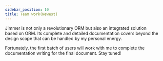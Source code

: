 ```yaml
---
sidebar_position: 10
title: Team work(Newest)
---
```




Jimmer is not only a revolutionary ORM but also an integrated solution based on ORM. Its complete and detailed documentation covers beyond the design scope that can be handled by my personal energy.

Fortunately, the first batch of users will work with me to complete the documentation writing for the final document. Stay tuned!